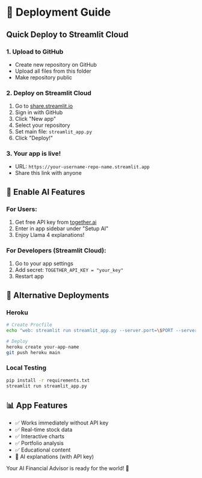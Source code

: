 # 🚀 Deployment Guide

## Quick Deploy to Streamlit Cloud

### 1. Upload to GitHub
- Create new repository on GitHub
- Upload all files from this folder
- Make repository public

### 2. Deploy on Streamlit Cloud
1. Go to [share.streamlit.io](https://share.streamlit.io)
2. Sign in with GitHub
3. Click "New app"
4. Select your repository
5. Set main file: `streamlit_app.py`
6. Click "Deploy!"

### 3. Your app is live!
- URL: `https://your-username-repo-name.streamlit.app`
- Share this link with anyone

## 🔑 Enable AI Features

### For Users:
1. Get free API key from [together.ai](https://together.ai)
2. Enter in app sidebar under "Setup AI"
3. Enjoy Llama 4 explanations!

### For Developers (Streamlit Cloud):
1. Go to your app settings
2. Add secret: `TOGETHER_API_KEY = "your_key"`
3. Restart app

## 🔧 Alternative Deployments

### Heroku
```bash
# Create Procfile
echo "web: streamlit run streamlit_app.py --server.port=\$PORT --server.address=0.0.0.0" > Procfile

# Deploy
heroku create your-app-name
git push heroku main
```

### Local Testing
```bash
pip install -r requirements.txt
streamlit run streamlit_app.py
```

## 📊 App Features

- ✅ Works immediately without API key
- ✅ Real-time stock data
- ✅ Interactive charts
- ✅ Portfolio analysis
- ✅ Educational content
- 🦙 AI explanations (with API key)

Your AI Financial Advisor is ready for the world! 🌟
